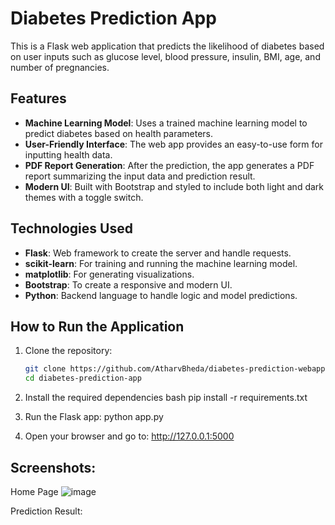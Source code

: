 # Diabetes Prediction App

This is a Flask web application that predicts the likelihood of diabetes based on user inputs such as glucose level, blood pressure, insulin, BMI, age, and number of pregnancies.

## Features

- **Machine Learning Model**: Uses a trained machine learning model to predict diabetes based on health parameters.
- **User-Friendly Interface**: The web app provides an easy-to-use form for inputting health data.
- **PDF Report Generation**: After the prediction, the app generates a PDF report summarizing the input data and prediction result.
- **Modern UI**: Built with Bootstrap and styled to include both light and dark themes with a toggle switch.

## Technologies Used

- **Flask**: Web framework to create the server and handle requests.
- **scikit-learn**: For training and running the machine learning model.
- **matplotlib**: For generating visualizations.
- **Bootstrap**: To create a responsive and modern UI.
- **Python**: Backend language to handle logic and model predictions.

## How to Run the Application

1. Clone the repository:
   ```bash
   git clone https://github.com/AtharvBheda/diabetes-prediction-webapp.git
   cd diabetes-prediction-app
2. Install the required dependencies
   bash
   pip install -r requirements.txt

3. Run the Flask app:
   python app.py

4. Open your browser and go to:
   http://127.0.0.1:5000

## Screenshots:
   Home Page
   ![image](https://github.com/user-attachments/assets/a8d588ec-0d57-47c7-ab23-6406ce71a44f)

   Prediction Result:
   

  
